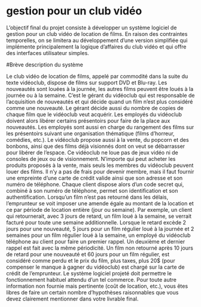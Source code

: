# gestion pour un club vidéo

L’objectif final du projet consiste à développer un système logiciel de gestion pour un
club vidéo de location de films. En raison des contraintes temporelles, on se limitera au
développement d’une version simplifiée qui implémente principalement la logique
d’affaires du club vidéo et qui offre des interfaces utilisateur simples. 

#Brève description du système

Le club vidéo de location de films, appelé par commodité dans la suite du texte vidéoclub, dispose de films sur support DVD et Blu-ray. Les nouveautés sont louées à la journée, les autres films peuvent être loués à la journée ou à la semaine. C’est le gérant du vidéoclub qui est responsable de l’acquisition de nouveautés et qui décide quand un film n’est plus considéré comme une nouveauté. Le gérant décide aussi du nombre de copies de chaque film que le vidéoclub veut acquérir. Les employés du vidéoclub doivent alors libérer certains présentoirs pour faire de la place aux nouveautés. Les employés sont aussi en charge du rangement des films sur les présentoirs suivant une organisation thématique (films d’horreur, comédies, etc.).
Le vidéoclub propose aussi à la vente, du popcorn et des bonbons, ainsi que des films déjà visionnés dont on veut se débarrasser pour libérer de l’espace.
Ce vidéoclub ne loue pas de jeux vidéo ni de consoles de jeux ou de visionnement.
N’importe qui peut acheter les produits proposés à la vente, mais seuls les membres du vidéoclub peuvent louer des films. Il n’y a pas de frais pour devenir membre, mais il faut fournir une empreinte d’une carte de crédit valide ainsi que son adresse et son numéro de téléphone. Chaque client dispose alors d’un code secret qui, combiné à son numéro de téléphone, permet son identification et son authentification.
Lorsqu’un film n’est pas retourné dans les délais, l’emprunteur se voit imposer une amende égale au montant de la location et ce par période de location entière (jour ou semaine). Par exemple, un client qui retournerait, avec 3 jours de retard, un film loué à la semaine, se verrait facturé pour toute une semaine additionnelle. Lorsque le retard excède 2 jours pour une nouveauté, 5 jours pour un film régulier loué à la journée et 2 semaines pour un film régulier loué à la semaine, un employé du vidéoclub téléphone au client pour faire un premier rappel. Un deuxième et dernier rappel est fait avec la même périodicité. Un film non retourné après 10 jours de retard pour une nouveauté et 60 jours pour un film régulier, est considéré comme perdu et le prix du film, plus taxes, plus 20$ (pour compenser le manque à gagner du vidéoclub) est chargé sur la carte de crédit de l’emprunteur.
Le système logiciel projeté doit permettre le fonctionnement habituel attendu d’un tel commerce. Pour toute autre information non fournie mais pertinente (coût de location, etc.), vous êtes libres de faire un certain nombre d’hypothèses raisonnables que vous devez clairement mentionner dans votre livrable final.